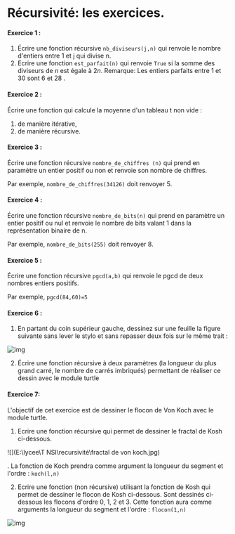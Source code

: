 # Récursivité: les exercices. 



#### Exercice 1 : 

1. Écrire une fonction récursive `nb_diviseurs(j,n)` qui renvoie le nombre d'entiers entre 1 et j qui divise n.
2. Ecrire une fonction `est_parfait(n)` qui renvoie `True` si la somme des diviseurs de $n$ est égale à $2n$.
   Remarque: Les entiers parfaits entre 1 et 30 sont 6 et 28 .  



#### Exercice 2 :

 Écrire une fonction qui calcule la moyenne d'un tableau t non vide :

1. de manière itérative,
2. de manière récursive. 	



#### Exercice 3 : 

Écrire une fonction récursive `nombre_de_chiffres (n)` qui prend en paramètre un entier positif ou non et renvoie son nombre de chiffres. 

Par exemple, `nombre_de_chiffres(34126)` doit renvoyer 5. 



#### Exercice 4 :

 Écrire une fonction récursive `nombre_de_bits(n)` qui prend en paramètre un entier positif ou nul et renvoie le nombre de bits valant 1 dans la représentation binaire de n. 

Par exemple, `nombre_de_bits(255)` doit renvoyer 8.



#### Exercice 5 :

 Écrire une fonction récursive `pgcd(a,b)` qui renvoie le pgcd de deux nombres entiers positifs. 

Par exemple, `pgcd(84,60)=5`



#### Exercice 6 : 

1. En partant du coin supérieur gauche, dessinez sur une feuille la figure suivante sans lever le stylo et sans repasser deux fois sur le même trait :

![img](\Récursive\IMG\trace.jpg)

2. Écrire une fonction récursive à deux paramètres (la longueur du plus grand carré, le nombre de carrés imbriqués) permettant de réaliser ce dessin avec le module turtle [](https://docs.python.org/fr/3/library/turtle.html)

   

#### Exercice 7: 

L'objectif de cet exercice est de  dessiner le flocon de Von Koch avec le module turtle.

1. Ecrire une fonction récursive qui permet de dessiner le fractal de Kosh ci-dessous. 

![](E:\lycee\T NSI\recursivité\fractal de von koch.jpg)



. La fonction de Koch prendra comme argument la longueur du segment et l'ordre : `koch(l,n)`

2. Ecrire une fonction (non récursive) utilisant la fonction de Kosh qui permet de dessiner le flocon de Kosh ci-dessous. Sont dessinés ci-dessous les flocons d'ordre 0, 1, 2 et 3. Cette fonction aura comme arguments la longueur du segment et l'ordre : `flocon(1,n)`

![img](https://kxs.fr/cours/recursivite/img/flocon.jpg)
